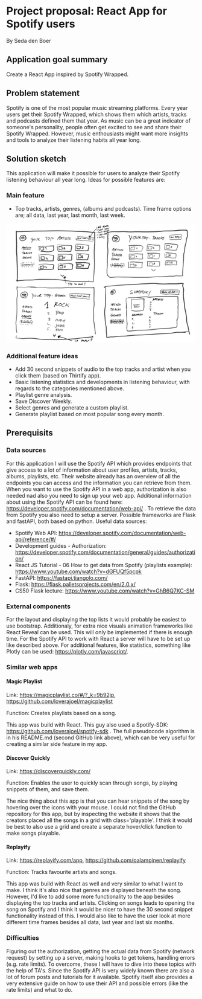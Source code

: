 

# Project proposal: React App for Spotify users
By Seda den Boer

## Application goal summary
Create a React App inspired by Spotify Wrapped.

## Problem statement
Spotify is one of the most popular music streaming platforms. Every year users get their Spotify Wrapped, which shows them which artists, tracks and podcasts defined them that year. As music can be a great indicator of someone's personality, people often get excited to see and share their Spotify Wrapped. However, music enthousiasts might want more insights and tools to analyze their listening habits all year long. 

## Solution sketch
This application will make it possible for users to analyze their Spotify listening behaviour all year long. Ideas for possible features are:

### Main feature
* Top tracks, artists, genres, (albums and podcasts). Time frame options are; all data, last year, last month, last week.

![App Screenshot](doc/base_sketch.jpg)


### Additional feature ideas
* Add 30 second snippets of audio to the top tracks and artist when you click them (based on Thirtify app).
* Basic listening statistics and developments in listening behaviour, with regards to the categories mentioned above.
* Playlist genre analysis.
* Save Discover Weekly.
* Select genres and generate a custom playlist.
* Generate playlist based on most popular song every month.

## Prerequisits
### Data sources
For this application I will use the Spotify API which provides endpoints that give access to a lot of information about user profiles, artists, tracks, albums, playlists, etc. Their website already has an overview of all the endpoints you can access and the information you can retrieve from them. When you want to use the Spotify API in a web app, authorization is also needed nad also you need to sign up your web app. Additional information about using the Spotify API can be found here: https://developer.spotify.com/documentation/web-api/ . To retrieve the data from Spotify you also need to setup a server. Possible frameworks are Flask and fastAPI, both based on python.
Useful data sources:
* Spotify Web API: https://developer.spotify.com/documentation/web-api/reference/#/
* Development guides - Authorization: https://developer.spotify.com/documentation/general/guides/authorization/
* React JS Tutorial - 06 How to get data from Spotify (playlists example): https://www.youtube.com/watch?v=dGFUQf5pcpk
* FastAPI: https://fastapi.tiangolo.com/
* Flask: https://flask.palletsprojects.com/en/2.0.x/
* CS50 Flask lecture: https://www.youtube.com/watch?v=GhB6Q7KC-SM

### External components
For the layout and displaying the top lists it would probably be easiest to use bootstrap. Additionaly, for extra nice visuals animation frameworks like React Reveal can be used. This will only be implemented if there is enough time. For the Spotify API to work with React a server will have to be set up like described above. For additional features, like statistics, something like Plotly can be used: https://plotly.com/javascript/.


### Similar web apps

#### Magic Playlist
Link: https://magicplaylist.co/#/?_k=9b92jp, https://github.com/loverajoel/magicplaylist

Function: Creates playlists based on a song.

This app was build with React. This guy also used a Spotify-SDK: https://github.com/loverajoel/spotify-sdk . The full pseudocode algorithm is in his README.md (second GitHub link above), which can be very useful for creating a similar side feature in my app. 

#### Discover Quickly
Link: https://discoverquickly.com/

Function: Enables the user to quickly scan through songs, by playing snippets of them, and save them.

The nice thing about this app is that you can hear snippets of the song by hovering over the icons with your mouse. I could not find the GitHub repository for this app, but by inspecting the website it shows that the creators placed all the songs in a grid with class='playable'. I think it would be best to also use a grid and create a separate hover/click function to make songs playable.

#### Replayify
Link: https://replayify.com/app, https://github.com/palampinen/replayify

Function: Tracks favourite artists and songs.

This app was build with React as well and very similar to what I want to make. I think it's also nice that genres are displayed beneath the song. However, I'd like to add some more functionality to the app besides displaying the top tracks and artists. Clicking on songs leads to opening the song on Spotify and I think it would be nicer to have the 30 second snippet functionality instead of this. I would also like to have the user look at more different time frames besides all data, last year and last six months. 


### Difficulties
Figuring out the authorization, getting the actual data from Spotify (network request) by setting up a server, making hooks to get tokens, handling errors (e.g. rate limits). To overcome, these I will have to dive into these topics with the help of TA's. Since the Spotify API is very widely known there are also a lot of forum posts and tutorials for it available. Spotify itself also provides a very extensive guide on how to use their API and possible errors (like the rate limits) and what to do.